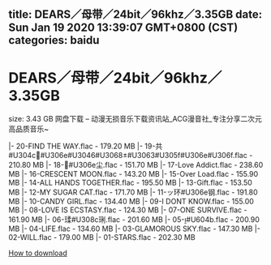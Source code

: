 
title: DEARS／母带／24bit／96khz／3.35GB
date: Sun Jan 19 2020 13:39:07 GMT+0800 (CST)    
categories: baidu
---

# DEARS／母带／24bit／96khz／3.35GB
size: 3.43 GB
 网盘下载 – 动漫无损音乐下载资讯站_ACG漫音社_专注分享二次元高品质音乐~
 
|- 20-FIND THE WAY.flac - 179.20 MB
|- 19-共#U304c#U306e#U3046#U3068#U3063#U305f#U306e#U306f.flac - 210.80 MB
|- 18-#U306e尘.flac - 151.70 MB
|- 17-Love Addict.flac - 238.60 MB
|- 16-CRESCENT MOON.flac - 143.20 MB
|- 15-Over Load.flac - 155.90 MB
|- 14-ALL HANDS TOGETHER.flac - 195.50 MB
|- 13-Gift.flac - 153.50 MB
|- 12-MY SUGAR CAT.flac - 171.70 MB
|- 11-ッ环#U306e钢.flac - 191.80 MB
|- 10-CANDY GIRL.flac - 134.40 MB
|- 09-I DONT KNOW.flac - 155.00 MB
|- 08-LOVE IS ECSTASY.flac - 124.30 MB
|- 07-ONE SURVIVE.flac - 161.90 MB
|- 06-瑈#U308c琍.flac - 201.60 MB
|- 05-#U604b.flac - 200.90 MB
|- 04-LIFE.flac - 134.60 MB
|- 03-GLAMOROUS SKY.flac - 147.30 MB
|- 02-WILL.flac - 179.00 MB
|- 01-STARS.flac - 202.30 MB

[How to download](https://bpcam.bemobtrk.com/go/2ceec3aa-1ca2-46d6-b9ff-aaa5c184517c?jno=4170)